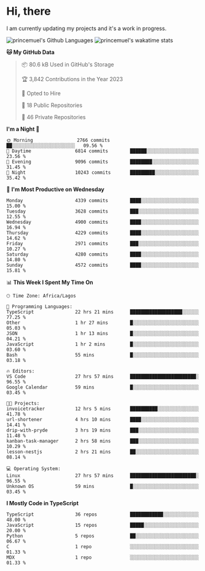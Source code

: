 # Hi, there

<!--
**princemuel/princemuel** is a ✨ _special_ ✨ repository because its `README.md` (this file) appears on your GitHub profile.

Here are some ideas to get you started:

- 🔭 I’m currently working on ...
- 🌱 I’m currently learning ...
- 👯 I’m looking to collaborate on ...
- 🤔 I’m looking for help with ...
- 💬 Ask me about ...
- 📫 How to reach me: ...
- 😄 Pronouns: ...
- ⚡ Fun fact: ...
-->

I am currently updating my projects and it's a work in progress.

![princemuel's Github Languages](https://github-readme-stats.vercel.app/api/top-langs/?username=princemuel&text_color=586069&layout=compact&hide_border=true&title_color=0366d6&count_private=true&include_all_commits=true&theme=tokyonight&show_icons=true)
![princemuel's wakatime stats](https://github-readme-stats.vercel.app/api/wakatime?username=princemuel&text_color=586069&layout=compact&hide_border=true&title_color=0366d6&count_private=true&include_all_commits=true&theme=tokyonight&show_icons=true)

<!--START_SECTION:waka-->
**🐱 My GitHub Data** 

> 📦 80.6 kB Used in GitHub's Storage 
 > 
> 🏆 3,842 Contributions in the Year 2023
 > 
> 💼 Opted to Hire
 > 
> 📜 18 Public Repositories 
 > 
> 🔑 46 Private Repositories 
 > 
**I'm a Night 🦉** 

```text
🌞 Morning                2766 commits        ██░░░░░░░░░░░░░░░░░░░░░░░   09.56 % 
🌆 Daytime                6814 commits        ██████░░░░░░░░░░░░░░░░░░░   23.56 % 
🌃 Evening                9096 commits        ████████░░░░░░░░░░░░░░░░░   31.45 % 
🌙 Night                  10243 commits       █████████░░░░░░░░░░░░░░░░   35.42 % 
```
📅 **I'm Most Productive on Wednesday** 

```text
Monday                   4339 commits        ████░░░░░░░░░░░░░░░░░░░░░   15.00 % 
Tuesday                  3628 commits        ███░░░░░░░░░░░░░░░░░░░░░░   12.55 % 
Wednesday                4900 commits        ████░░░░░░░░░░░░░░░░░░░░░   16.94 % 
Thursday                 4229 commits        ████░░░░░░░░░░░░░░░░░░░░░   14.62 % 
Friday                   2971 commits        ███░░░░░░░░░░░░░░░░░░░░░░   10.27 % 
Saturday                 4280 commits        ████░░░░░░░░░░░░░░░░░░░░░   14.80 % 
Sunday                   4572 commits        ████░░░░░░░░░░░░░░░░░░░░░   15.81 % 
```


📊 **This Week I Spent My Time On** 

```text
🕑︎ Time Zone: Africa/Lagos

💬 Programming Languages: 
TypeScript               22 hrs 21 mins      ███████████████████░░░░░░   77.25 % 
Other                    1 hr 27 mins        █░░░░░░░░░░░░░░░░░░░░░░░░   05.03 % 
JSON                     1 hr 13 mins        █░░░░░░░░░░░░░░░░░░░░░░░░   04.21 % 
JavaScript               1 hr 2 mins         █░░░░░░░░░░░░░░░░░░░░░░░░   03.60 % 
Bash                     55 mins             █░░░░░░░░░░░░░░░░░░░░░░░░   03.18 % 

🔥 Editors: 
VS Code                  27 hrs 57 mins      ████████████████████████░   96.55 % 
Google Calendar          59 mins             █░░░░░░░░░░░░░░░░░░░░░░░░   03.45 % 

🐱‍💻 Projects: 
invoicetracker           12 hrs 5 mins       ██████████░░░░░░░░░░░░░░░   41.78 % 
url-shortener            4 hrs 10 mins       ████░░░░░░░░░░░░░░░░░░░░░   14.41 % 
drip-with-pryde          3 hrs 19 mins       ███░░░░░░░░░░░░░░░░░░░░░░   11.48 % 
kanban-task-manager      2 hrs 58 mins       ███░░░░░░░░░░░░░░░░░░░░░░   10.29 % 
lesson-nestjs            2 hrs 21 mins       ██░░░░░░░░░░░░░░░░░░░░░░░   08.14 % 

💻 Operating System: 
Linux                    27 hrs 57 mins      ████████████████████████░   96.55 % 
Unknown OS               59 mins             █░░░░░░░░░░░░░░░░░░░░░░░░   03.45 % 
```

**I Mostly Code in TypeScript** 

```text
TypeScript               36 repos            ████████████░░░░░░░░░░░░░   48.00 % 
JavaScript               15 repos            █████░░░░░░░░░░░░░░░░░░░░   20.00 % 
Python                   5 repos             ██░░░░░░░░░░░░░░░░░░░░░░░   06.67 % 
C                        1 repo              ░░░░░░░░░░░░░░░░░░░░░░░░░   01.33 % 
MDX                      1 repo              ░░░░░░░░░░░░░░░░░░░░░░░░░   01.33 % 
```




<!--END_SECTION:waka-->
